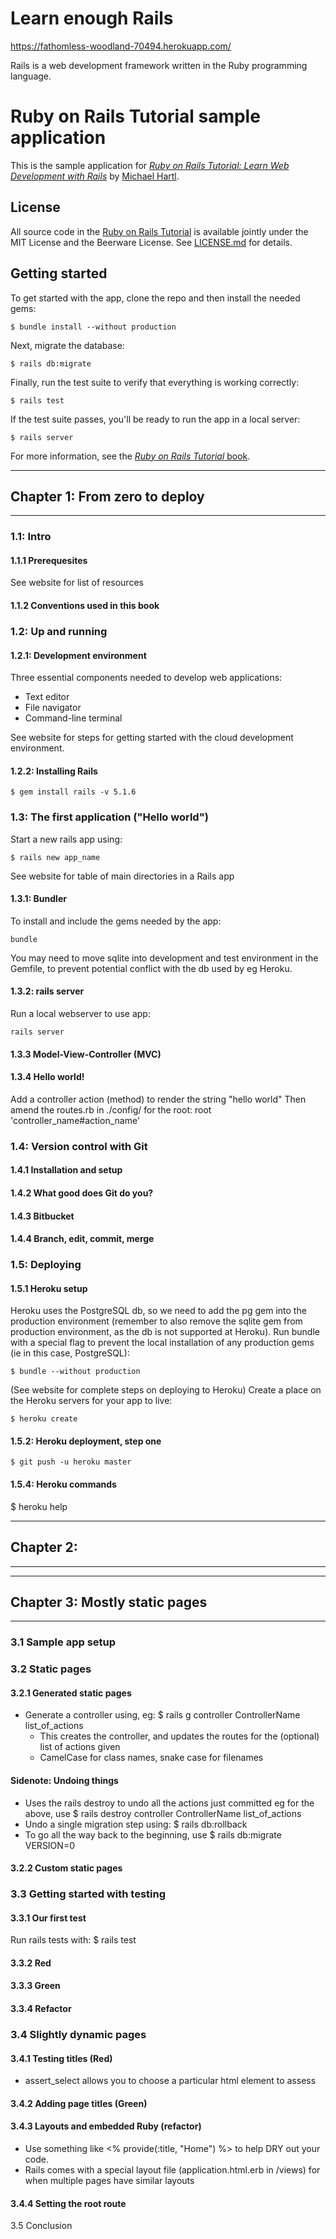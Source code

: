 # Learn enough Rails 

https://fathomless-woodland-70494.herokuapp.com/

Rails is a web development framework written in the Ruby programming language.

# Ruby on Rails Tutorial sample application

This is the sample application for
[*Ruby on Rails Tutorial:
Learn Web Development with Rails*](https://www.railstutorial.org/)
by [Michael Hartl](http://www.michaelhartl.com/).

## License

All source code in the [Ruby on Rails Tutorial](https://www.railstutorial.org/)
is available jointly under the MIT License and the Beerware License. See
[LICENSE.md](LICENSE.md) for details.

## Getting started

To get started with the app, clone the repo and then install the needed gems:

```
$ bundle install --without production
```

Next, migrate the database:

```
$ rails db:migrate
```

Finally, run the test suite to verify that everything is working correctly:

```
$ rails test
```

If the test suite passes, you'll be ready to run the app in a local server:

```
$ rails server
```

For more information, see the
[*Ruby on Rails Tutorial* book](https://www.railstutorial.org/book).

---
## Chapter 1: From zero to deploy
---

###  1.1: Intro
#### 1.1.1 Prerequesites
See website for list of resources

#### 1.1.2 Conventions used in this book
### 1.2: Up and running
#### 1.2.1: Development environment

Three essential components needed to develop web applications:
- Text editor
- File navigator
- Command-line terminal

See website for steps for getting started with the cloud development environment.

#### 1.2.2: Installing Rails
```
$ gem install rails -v 5.1.6
```

### 1.3: The first application ("Hello world")

Start a new rails app using:
```
$ rails new app_name
```
See website for table of main directories in a Rails app

#### 1.3.1: Bundler
To install and include the gems needed by the app:
```
bundle
```
You may need to move sqlite into development and test environment in the Gemfile, to prevent potential conflict with the db used by eg Heroku.

#### 1.3.2: rails server
Run a local webserver to use app:
```
rails server 
```

#### 1.3.3 Model-View-Controller (MVC)
#### 1.3.4 Hello world!
Add a controller action (method) to render the string "hello world"
Then amend the routes.rb in ./config/ for the root: root 'controller_name#action_name'

### 1.4: Version control with Git
#### 1.4.1 Installation and setup
#### 1.4.2 What good does Git do you?
#### 1.4.3 Bitbucket
#### 1.4.4 Branch, edit, commit, merge

### 1.5: Deploying
#### 1.5.1 Heroku setup
Heroku uses the PostgreSQL db, so we need to add the pg gem into the production environment
(remember to also remove the sqlite gem from production environment, as the db is not supported at Heroku).
Run bundle with a special flag to prevent the local installation of any production gems (ie in this case, PostgreSQL):
```
$ bundle --without production
```
(See website for complete steps on deploying to Heroku)
Create a place on the Heroku servers for your app to live:
```
$ heroku create
```

#### 1.5.2: Heroku deployment, step one
```
$ git push -u heroku master
```

#### 1.5.4: Heroku commands
$ heroku help



---
## Chapter 2:
---

---
## Chapter 3: Mostly static pages
---

### 3.1 Sample app setup

### 3.2 Static pages
#### 3.2.1 Generated static pages
- Generate a controller using, eg: $ rails g controller ControllerName list_of_actions
  - This creates the controller, and updates the routes for the (optional) list of actions given
  - CamelCase for class names, snake case for filenames

#### Sidenote: Undoing things
- Uses the rails destroy to undo all the actions just committed eg for the above, use $ rails destroy controller ControllerName list_of_actions
- Undo a single migration step using: $ rails db:rollback
- To go all the way back to the beginning, use $ rails db:migrate VERSION=0


#### 3.2.2 Custom static pages

### 3.3 Getting started with testing

#### 3.3.1 Our first test
Run rails tests with: $ rails test

#### 3.3.2 Red
#### 3.3.3 Green
#### 3.3.4 Refactor

### 3.4 Slightly dynamic pages
#### 3.4.1 Testing titles (Red)
- assert_select allows you to choose a particular html element to assess
#### 3.4.2 Adding page titles (Green)
#### 3.4.3 Layouts and embedded Ruby (refactor)
- Use something like <% provide(:title, "Home") %> to help DRY out your code.
- Rails comes with a special layout file (application.html.erb in /views) for when multiple pages have similar layouts
#### 3.4.4 Setting the root route

3.5 Conclusion


